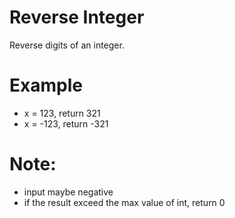 # Reverse Integer 
Reverse digits of an integer.

# Example
* x = 123, return 321
* x = -123, return -321

# Note:
* input maybe negative
* if the result exceed the max value of int, return 0
